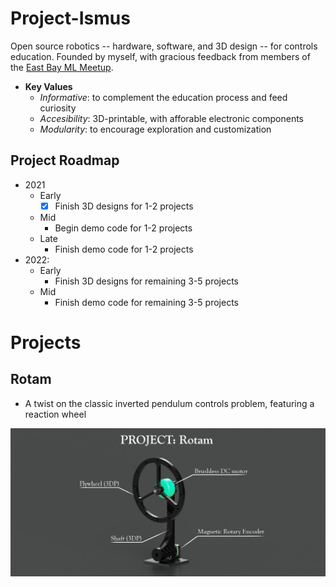 # Project-Ismus
Open source robotics -- hardware, software, and 3D design -- for controls education. Founded by myself, with gracious feedback from members of the [East Bay ML Meetup](https://www.meetup.com/East-Bay-Tri-Valley-Machine-Learning-Meetup/).

- **Key Values**
  - *Informative*: to complement the education process and feed curiosity
  - *Accesibility*: 3D-printable, with afforable electronic components
  - *Modularity*: to encourage exploration and customization

## Project Roadmap

- 2021
  - Early
    - [x] Finish 3D designs for 1-2 projects
  - Mid
    - Begin demo code for 1-2 projects
  - Late
    - Finish demo code for 1-2 projects
- 2022: 
  - Early
    - Finish 3D designs for remaining 3-5 projects
  - Mid
    - Finish demo code for remaining 3-5 projects

# Projects

## Rotam

- A twist on the classic inverted pendulum controls problem, featuring a reaction wheel

![](rotam/media/banner.png)
